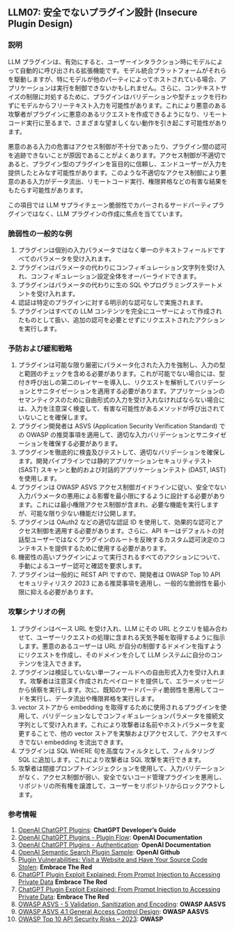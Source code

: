 ## LLM07: 安全でないプラグイン設計 (Insecure Plugin Design)

### 説明

LLM プラグインは、有効にすると、ユーザーインタラクション時にモデルによって自動的に呼び出される拡張機能です。モデル統合プラットフォームがそれらを駆動しますが、特にモデルが他のパーティによってホストされている場合、アプリケーションは実行を制御できないかもしれません。さらに、コンテキストサイズの制限に対処するために、プラグインはバリデーションや型チェックを行わずにモデルからフリーテキスト入力を可能性があります。これにより悪意のある攻撃者がプラグインに悪意のあるリクエストを作成できるようになり、リモートコード実行に至るまで、さまざまな望ましくない動作を引き起こす可能性があります。

悪意のある入力の危害はアクセス制御が不十分であったり、プラグイン間の認可を追跡できないことが原因であることがよくあります。アクセス制御が不適切であると、プラグイン型のプラグインを盲目的に信頼し、エンドユーザーが入力を提供したとみなす可能性があります。このような不適切なアクセス制御により悪意のある入力がデータ流出、リモートコード実行、権限昇格などの有害な結果をもたらす可能性があります。

この項目では LLM サプライチェーン脆弱性でカバーされるサードパーティプラグインではなく、LLM プラグインの作成に焦点を当てています。

### 脆弱性の一般的な例

1. プラグインは個別の入力パラメータではなく単一のテキストフィールドですべてのパラメータを受け入れます。
2. プラグインはパラメータの代わりにコンフィギュレーション文字列を受け入れ、コンフィギュレーション設定全体をオーバーライドできます。
3. プラグインはパラメータの代わりに生の SQL やプログラミングステートメントを受け入れます。
4. 認証は特定のプラグインに対する明示的な認可なしで実施されます。
5. プラグインはすべての LLM コンテンツを完全にユーザーによって作成されたものとして扱い、追加の認可を必要とせずにリクエストされたアクションを実行します。

### 予防および緩和戦略

1. プラグインは可能な限り厳密にパラメータ化された入力を強制し、入力の型と範囲のチェックを含める必要があります。これが可能でない場合には、型付き呼び出しの第二のレイヤーを導入し、リクエストを解析してバリデーションとサニタイゼーションを適用する必要があります。アプリケーションのセマンティクスのために自由形式の入力を受け入れなければならない場合には、入力を注意深く検査して、有害な可能性があるメソッドが呼び出されていないことを確保します。
2. プラグイン開発者は ASVS (Application Security Verification Standard) での OWASP の推奨事項を適用して、適切な入力バリデーションとサニタイゼーションを確保する必要があります。
3. プラグインを徹底的に検査及びテストして、適切なバリデーションを確保します。開発パイプラインでは静的アプリケーションセキュリティテスト (SAST) スキャンと動的および対話的アプリケーションテスト (DAST, IAST) を使用します。
4. プラグインは OWASP ASVS アクセス制御ガイドラインに従い、安全でない入力パラメータの悪用による影響を最小限にするように設計する必要があります。これには最小権限アクセス制御が含まれ、必要な機能を実行しますが、可能な限り少ない機能だけ公開します。
5. プラグインは OAuth2 などの適切な認証 ID を使用して、効果的な認可とアクセス制御を適用する必要があります。さらに、API キーはデフォルトの対話型ユーザーではなくプラグインのルートを反映するカスタム認可決定のコンテキストを提供するために使用する必要があります。
6. 機密性の高いプラグインによって実行されるすべてのアクションについて、手動によるユーザー認可と確認を要求します。
7. プラグインは一般的に REST API ですので、開発者は OWASP Top 10 API セキュリティリスク 2023 にある推奨事項を適用し、一般的な脆弱性を最小限に抑える必要があります。

### 攻撃シナリオの例

1. プラグインはベース URL を受け入れ、LLM にその URL とクエリを組み合わせて、ユーザーリクエストの処理に含まれる天気予報を取得するように指示します。悪意のあるユーザーは URL が自分の制御するドメインを指すようにリクエストを作成し、そのドメインを介して LLM システムに自分のコンテンツを注入できます。
2. プラグインは検証していない単一フィールドへの自由形式入力を受け入れます。攻撃者は注意深く作成されたペイロードを提供して、エラーメッセージから偵察を実行します。次に、既知のサードパーティ脆弱性を悪用してコードを実行し、データ流出や権限昇格を実行します。
3. vector ストアから embedding を取得するために使用されるプラグインを使用して、バリデーションなしでコンフィギュレーションパラメータを接続文字列として受け入れます。これにより攻撃者は名前やホストパラメータを変更することで、他の vector ストアを実験およびアクセスして、アクセスすべきでない embedding を流出できます。
4. プラグインは SQL WHERE 句を高度なフィルタとして、フィルタリング SQL に追加します。これにより攻撃者は SQL 攻撃を実行できます。
5. 攻撃者は間接プロンプトインジェクションを使用して、入力バリデーションがなく、アクセス制御が弱い、安全でないコード管理プラグインを悪用し、リポジトリの所有権を譲渡して、ユーザーをリポジトリからロックアウトします。

### 参考情報

1. [OpenAI ChatGPT Plugins](https://platform.openai.com/docs/plugins/introduction): **ChatGPT Developer’s Guide**
2. [OpenAI ChatGPT Plugins - Plugin Flow](https://platform.openai.com/docs/plugins/introduction/plugin-flow): **OpenAI Documentation**
3. [OpenAI ChatGPT Plugins - Authentication](https://platform.openai.com/docs/plugins/authentication/service-level): **OpenAI Documentation**
4. [OpenAI Semantic Search Plugin Sample](https://github.com/openai/chatgpt-retrieval-plugin): **OpenAI Github**
5. [Plugin Vulnerabilities: Visit a Website and Have Your Source Code Stolen](https://embracethered.com/blog/posts/2023/chatgpt-plugin-vulns-chat-with-code/): **Embrace The Red**
6. [ChatGPT Plugin Exploit Explained: From Prompt Injection to Accessing Private Data](https://embracethered.com/blog/posts/2023/chatgpt-cross-plugin-request-forgery-and-prompt-injection./) **Embrace The Red**
7. [ChatGPT Plugin Exploit Explained: From Prompt Injection to Accessing Private Data](https://embracethered.com/blog/posts/2023/chatgpt-cross-plugin-request-forgery-and-prompt-injection./): **Embrace The Red**
8. [OWASP ASVS - 5 Validation, Sanitization and Encoding](https://owasp-aasvs4.readthedocs.io/en/latest/V5.html#validation-sanitization-and-encoding): **OWASP AASVS**
9. [OWASP ASVS 4.1 General Access Control Design](https://owasp-aasvs4.readthedocs.io/en/latest/V4.1.html#general-access-control-design): **OWASP AASVS**
10. [OWASP Top 10 API Security Risks – 2023](https://owasp.org/API-Security/editions/2023/en/0x11-t10/): **OWASP**
